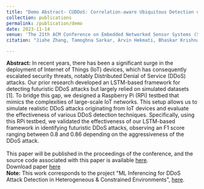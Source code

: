 ```yaml
---
title: "Demo Abstract- CUDDoS: Correlation-aware Ubiquitous Detection of DDoS in IoT Systems"
collection: publications
permalink: /publication/demo
date: 2023-11-14
venue: 'The 21th ACM Conference on Embedded Networked Sensor Systems (SenSys 2023)'
citation: "Jiahe Zhang, Tamoghna Sarkar, Arvin Hekmati, Bhaskar Krishnamachari. 2023. Demo Abstract: CUDDoS - Correlation-aware Ubiquitous Detection of DDoS in IoT Systems. In The 21st ACM Conference on Embedded Networked Sensor Systems (SenSys ’23), November 12–17, 2023, Istanbul,Turkiye. ACM, New York, NY, USA, 2 pages. https://doi.org/10.1145/3625687.3628392"

---
```

**Abstract:** In recent years, there has been a significant surge in the deployment of Internet of Things (IoT) devices, which has consequently escalated security threats, notably Distributed Denial of Service (DDoS)
attacks. Our prior research developed an LSTM-based framework for detecting futuristic DDoS attacks but largely relied on simulated datasets [1]. To bridge this gap, we designed a Raspberry Pi (RPi) testbed that mimics the complexities of large-scale IoT networks. This setup allows us to simulate realistic DDoS attacks originating from IoT devices and evaluate the effectiveness of various DDoS detection techniques. Specifically, using this RPi testbed, we validated the effectiveness of our LSTM-based framework in identifying futuristic DDoS attacks, observing an F1 score ranging between 0.8 and 0.86 depending on the aggressiveness of the DDoS attack.<br>
<br>
This paper will be published in the proceedings of the conference, and the source code associated with this paper is available <a href="https://github.com/ANRGUSC/ddos_demo">here</a>.
<br>
Download paper <a href="https://drive.google.com/file/d/1l9BQzl_Xes__abtTC6qkySnEhCY7BcCh/view?usp=sharing">here</a>
<br>
**Note:** This work corresponds to the project "ML Inferencing for DDoS Attack Detection in Heterogeneous & Constrained Environments", <a href="https://sherlock-7ff15.github.io/portfolio/ddos-detection/">here</a>.
<br>
